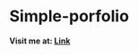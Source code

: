 # Simple-porfolio

**Visit me at: <a href="https://tuanlearntocode.github.io/Simple-porfolio/" target="_blank">Link</a>**
